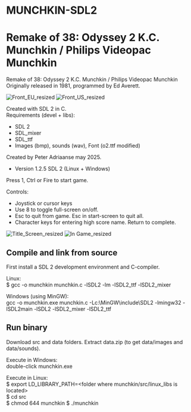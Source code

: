 # MUNCHKIN-SDL2
Remake of 38: Odyssey 2 K.C. Munchkin / Philips Videopac Munchkin
==================================================================

Remake of 38: Odyssey 2 K.C. Munchkin / Philips Videopac Munchkin
Originally released in 1981, programmed by Ed Averett.  


![Front_EU_resized](https://github.com/user-attachments/assets/1b689f52-96f4-491d-a65b-a9b82df61858) ![Front_US_resized](https://github.com/user-attachments/assets/0c20c7f1-c6b4-47c8-8a5d-9e2d7b18a3f0)


Created with SDL 2 in C.          
Requirements (devel + libs):
- SDL 2 
- SDL_mixer
- SDL_ttf
- Images (bmp), sounds (wav), Font (o2.ttf modified)

Created by Peter Adriaanse may 2025.
- Version 1.2.5  SDL 2 (Linux + Windows)

Press 1, Ctrl or Fire to start game.

Controls:  
- Joystick or cursor keys
- Use 8 to toggle full-screen on/off.  
- Esc to quit from game. Esc in start-screen to quit all.  
- Character keys for entering high score name. Return to complete.
  

![Title_Screen_resized](https://github.com/user-attachments/assets/ed2c0b2e-1fb9-4d78-a1d3-98afcc2970e9) ![In Game_resized](https://github.com/user-attachments/assets/6f2c1e94-6cd6-41b5-9e3c-008800284cb1)



Compile and link from source
-----------------------------
First install a SDL 2 development environment and C-compiler.

Linux:  
$  gcc -o munchkin munchkin.c -lSDL2 -lm -lSDL2_ttf -lSDL2_mixer

Windows (using MinGW):  
gcc -o munchkin.exe munchkin.c -Lc:\MinGW\include\SDL2 -lmingw32 -lSDL2main -lSDL2 -lSDL2_mixer -lSDL2_ttf

Run binary
------------
Download src and data folders. Extract data.zip (to get data/images and data/sounds).

Execute in Windows:   
double-click munchkin.exe

Execute in Linux:   
$ export LD_LIBRARY_PATH=<folder where munchkin/src/linux_libs is located>  
$ cd src  
$ chmod 644 munchkin
$ ./munchkin

